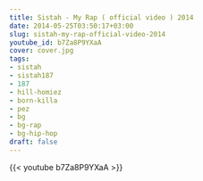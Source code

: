 ```yaml
---
title: Sistah - My Rap ( official video ) 2014
date: 2014-05-25T03:50:17+03:00
slug: sistah-my-rap-official-video-2014
youtube_id: b7Za8P9YXaA
cover: cover.jpg
tags:
- sistah
- sistah187
- 187
- hill-homiez
- born-killa
- pez
- bg
- bg-rap
- bg-hip-hop
draft: false
---
```


{{< youtube b7Za8P9YXaA >}}
